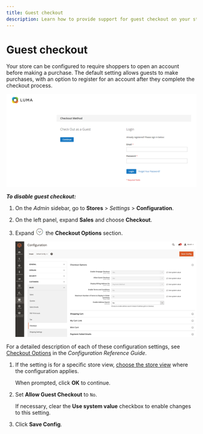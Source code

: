 ```yaml
---
title: Guest checkout
description: Learn how to provide support for guest checkout on your store.
---
```

# Guest checkout

Your store can be configured to require shoppers to open an account before making a purchase. The default setting allows guests to make purchases, with an option to register for an account after they complete the checkout process.

![Luma store displays Check Out as Guest](./assets/storefront-checkout-as-guest.png)<!-- zoom -->

**_To disable guest checkout:_**

1. On the _Admin_ sidebar, go to **Stores** > _Settings_ > **Configuration**.

1. On the left panel, expand **Sales** and choose **Checkout**.

1. Expand ![Expansion selector](../assets/icon-display-expand.png) the **Checkout Options** section.

   ![Checkout options expanded on the configuration page](../configuration-reference/sales/assets/checkout-checkout-options.png)<!-- zoom -->

  For a detailed description of each of these configuration settings, see [Checkout Options](https://docs.magento.com/user-guide/configuration/sales/checkout.html#checkout-options) in the _Configuration Reference Guide_.

1. If the setting is for a specific store view, [choose the store view](https://docs.magento.com/user-guide/configuration/scope-change.html) where the configuration applies.

   When prompted, click **OK** to continue.

1. Set **Allow Guest Checkout** to `No`.

   If necessary, clear the **Use system value** checkbox to enable changes to this setting.

1. Click **Save Config**.
